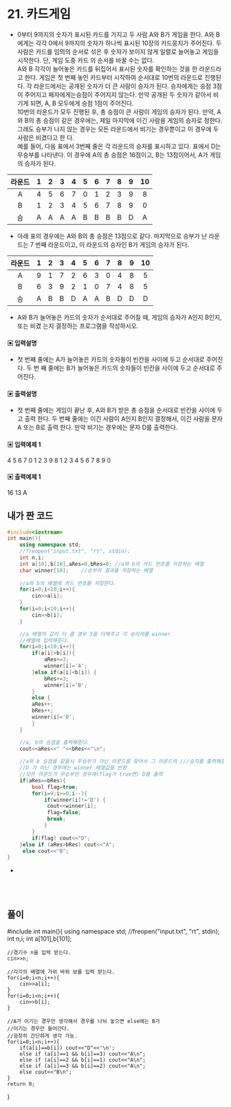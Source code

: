 # 21. 카드게임
* 0부터 9까지의 숫자가 표시된 카드를 가지고 두 사람 A와 B가 게임을 한다. A와 B에게는 각각 0에서 9까지의 숫자가 하나씩 표시된 10장의 카드뭉치가 주어진다. 두 사람은 카드를 임의의 순서로 섞은 후 숫자가 보이지 않게 일렬로 늘어놓고 게임을 시작한다. 단, 게임 도중 카드
의 순서를 바꿀 수는 없다.  
A와 B 각각이 늘어놓은 카드를 뒤집어서 표시된 숫자를 확인하는 것을 한 라운드라고 한다. 게임은 첫 번째 놓인 카드부터 시작하여 순서대로 10번의 라운드로 진행된다. 각 라운드에서는 공개된 숫자가 더 큰 사람이 승자가 된다. 승자에게는 승점 3점이 주어지고 패자에게는승점이 주어지지 않는다. 만약 공개된 두 숫자가 같아서 비기게 되면, A, B 모두에게 승점 1점이 주어진다.  
10번의 라운드가 모두 진행된 후, 총 승점이 큰 사람이 게임의 승자가 된다. 만약, A와 B의 총 승점이 같은 경우에는, 제일 마지막에 이긴 사람을 게임의 승자로 정한다. 그래도 승부가 나지 않는 경우는 모든 라운드에서 비기는 경우뿐이고 이 경우에 두 사람은 비겼다고 한
다.  
예를 들어, 다음 표에서 3번째 줄은 각 라운드의 승자를 표시하고 있다. 표에서 D는 무승부를 나타낸다. 이 경우에 A의 총 승점은 16점이고, B는 13점이어서, A가 게임의 승자가 된다.


| 라운드 | 1 | 2 |3|4|5|6|7|8|9|10|
|:--:|:--:|:--:|:--:|:--:|:--:|:--:|:--:|:--:|:--:|:--:|
|A |4 |5 |6 |7 |0 |1 |2 |3 |9 |8|
|B |1 |2 |3 |4 |5 |6 |7 |8 |9 |0|
|승 |A |A |A |A |B |B |B |B |D |A|

* 아래 표의 경우에는 A와 B의 총 승점은 13점으로 같다. 마지막으로 승부가 난 라운드는 7
번째 라운드이고, 이 라운드의 승자인 B가 게임의 승자가 된다.  

| 라운드 | 1 | 2 |3|4|5|6|7|8|9|10|
|:--:|:--:|:--:|:--:|:--:|:--:|:--:|:--:|:--:|:--:|:--:|
|A |9 |1 |7 |2 |6 |3 |0 |4 |8 |5
|B |6 |3 |9 |2 |1 |0 |7 |4 |8 |5
|승 |A |B |B |D |A |A |B |D |D |D


* A와 B가 늘어놓은 카드의 숫자가 순서대로 주어질 때, 게임의 승자가 A인지 B인지, 또는 비겼
는지 결정하는 프로그램을 작성하시오.  

#### ▣ 입력설명
* 첫 번째 줄에는 A가 늘어놓은 카드의 숫자들이 빈칸을 사이에 두고 순서대로 주어진다. 두 번
째 줄에는 B가 늘어놓은 카드의 숫자들이 빈칸을 사이에 두고 순서대로 주어진다.
#### ▣ 출력설명
* 첫 번째 줄에는 게임이 끝난 후, A와 B가 받은 총 승점을 순서대로 빈칸을 사이에 두고 출력
한다. 두 번째 줄에는 이긴 사람이 A인지 B인지 결정해서, 이긴 사람을 문자 A 또는 B로 출력
한다. 만약 비기는 경우에는 문자 D를 출력한다.
#### ▣ 입력예제 1
4 5 6 7 0 1 2 3 9 8
1 2 3 4 5 6 7 8 9 0
#### ▣ 출력예제 1
16 13
A

  
  


## 내가 짠 코드
```c++
#include<iostream>
int main(){
	using namespace std;
	//freopen("input.txt", "rt", stdin);	
	int n,i;
	int a[10],b[10],aRes=0,bRes=0; //a와 b의 카드 번호를 저장하는 배열
	char winner[10];    //승부의 결과를 저장하는 배열
	
    //a와 b의 배열에 카드 번호를 저장한다.
    for(i=0;i<10;i++){
		cin>>a[i];
	}
	for(i=0;i<10;i++){
		cin>>b[i];
	}

    //a 배열의 값이 더 클 경우 3을 더해주고 각 승리자를 winner 
    //배열에 입력해준다.
	for(i=0;i<10;i++){
		if(a[i]>b[i]){
			aRes+=3;
			winner[i]='A';
		}else if(a[i]<b[i]) {
			bRes+=3;
			winner[i]='B';
		}
		else {
		aRes++; 
		bRes++; 
		winner[i]='D';
		}
	}

    //a, b의 승점을 출력해준다.
	cout<<aRes<<" "<<bRes<<"\n";
	
    //a와 b 승점을 같을시 무승부가 아닌 라운드를 찾아서 그 라운드의 ///승자를 출력해준다.
    //D 가 아닌 경우에는 winner 배열값을 반환
    //모든 라운드가 무승부인 경우에(flag가 true면) D를 출력
   	if(aRes==bRes){
		bool flag=true;
		for(i=9;i>=0;i--){
			if(winner[i]!='D') {
			 cout<<winner[i]; 
			 flag=false;
			 break;
			}
		}
		if(flag) cout<<"D";
	}else if (aRes>bRes) cout<<"A";
	 else cout<<"B";	
}
```
*
<br><br>

## 풀이
#include<iostream>
int main(){
	using namespace std;
	//freopen("input.txt", "rt", stdin);	
	int n,i;
    int a[101],b[101];
	
    //경기수 n을 입력 받는다. 
	cin>>n;
	
	//각각의 배열에 가위 바위 보를 입력 받는다. 
	for(i=0;i<n;i++){
		cin>>a[i];
	}
	for(i=0;i<n;i++){
		cin>>b[i];
	}
    
    //A가 이기는 경우만 생각해서 경우를 나눠 놓으면 else에는 B가 
    //이기는 경우만 들어간다. 
    //굉장히 간단하게 생각 가능.
    for(i=0;i<n;i++){
        if(a[i]==b[i]) cout<<"D"<<'\n';
        else if (a[i]==1 && b[i]==3) cout<<"A\n";
		else if (a[i]==2 && b[i]==1) cout<<"A\n";    
		else if (a[i]==3 && b[i]==2) cout<<"A\n";
		else cout<<"B\n";
    }
	return 0;	
}

```
